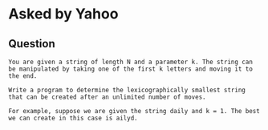 # Asked by Yahoo

## Question

`You are given a string of length N and a parameter k. The string can be manipulated by taking one of the first k letters and moving it to the end.`

`Write a program to determine the lexicographically smallest string that can be created after an unlimited number of moves.`

`For example, suppose we are given the string daily and k = 1. The best we can create in this case is ailyd.`
